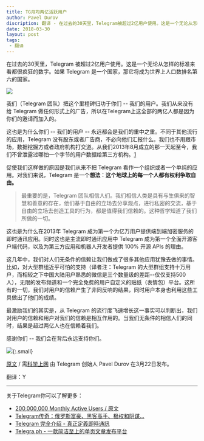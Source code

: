 ```yaml
---
title: TG月均两亿活跃用户
author: Pavel Durov
discription: 翻译 - 在过去的30天里，Telegram被超过2亿用户使用。这是一个无论从怎样的标准来看都很疯狂的数字。如果Telegram是一个国家，那它将在世界排名第六。
date: 2018-03-30
layout: post
tags:
 - 翻译
---
```


在过去的30天里，Telegram 被超过2亿用户使用。这是一个无论从怎样的标准来看都很疯狂的数字。如果 Telegram 是一个国家，那它将成为世界上人口数排名第六的国家。

![](https://wx1.sinaimg.cn/large/78905b2cgy1fqh18xsvs3j20iw0ddmz6.jpg)

<!--more-->

我们（Telegram 团队）把这个里程碑归功于你们 -- 我们的用户。我们从来没有给 Telegram 做任何形式上的广告，所以在Telegram上这全部的两亿人都是因为你们的邀请而加入的。

这也是为什么你们 -- 我们的用户 -- 永远都会是我们的重中之重。不同于其他流行的应用，Telegram 没有股东或者广告商，不必向他们汇报什么。我们也不用跟市场，数据挖掘方或者政府机构打交道。从我们2013年8月成立的那一天起至今，我们不曾泄露过哪怕一个字节的用户数据给第三方机构。[1]

促使我们这样做的原因是我们从来不把 Telegram 看作一个组织或者一个单纯的应用。对我们来说，Telegram 是一个**想法**：**这个地球上的每一个人都有权利争取自由。**

> 最重要的是，Telegram 团队相信人们。我们相信人类是具有与生俱来的智慧和善意的存在，他们基于自由的立场去分享观点，进行私密的交流，基于自由的立场去创造工具的行为，都是值得我们信赖的。这种哲学知道了我们所做的一切。

这也是为什么在2013年 Telegram 成为第一个为亿万用户提供端到端加密服务的即时通讯应用。同时这也是主流即时通讯应用中 Telegram 成为第一个全面开源客户端代码，以及为第三方应用和机器人开发者提供 100% 开源 APIs 的理由。

这几年中，我们对人们无条件的信赖让我们做成了很多其他应用犹豫去做的事情。比如，对大型群组近乎可怕的支持（译者注：Telegram 的大型群组支持十万用户，而相较之下中国大陆用户熟悉的微信是三个数量级的差距--仅仅支持500人），无限的发布频道和一个完全免费的用户自定义的贴纸（表情包）平台。这所有的一切，我们对用户的信赖产生了非同反响的结果，同时用户本身也利用这些工具做出了他们的成绩。

最激励我们的其实是，从 Telegram 的流行度飞速增长这一事实可以判断出，我们对用户的信赖和用户对我们的信赖是相互作用的。当我们无条件的相信人们的同时，结果是超过两亿人也在信赖着我们。

感谢你们 -- 我们会在背后永远支持你们。

![](https://ws1.sinaimg.cn/large/78905b2cgy1fqh19ikgqxj20iw0qqq8c.jpg){:.small}

[原文](https://telegram.org/blog/200-million) / 需[科学上网](/科学上网) 由 Telegram 创始人 Pavel Durov 在3月22日发布。

翻译：Y

---

关于Telegram你可以了解更多：
* [200,000,000 Monthly Active Users / 原文](https://telegram.org/blog/200-million)
* [Telegram传奇：俄罗斯富豪、黑客高手、极权和阴谋…](https://www.leiphone.com/news/201509/fjutCWkZ3qUrbBt6.html)
* [Telegram 完全介绍 - 真正定義即時通訊](/Telegram-intro)
* [Telegra.ph - 一款简洁至上的单页文章发布平台](/telegraphintro)

[1]:https://www.solidot.org/story?sid=55875 
